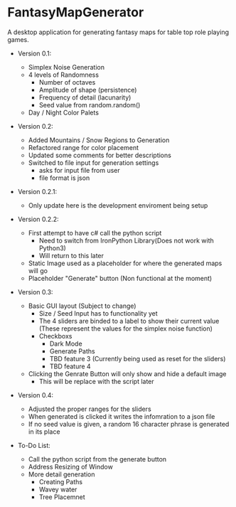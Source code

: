 # FantasyMapGenerator
A desktop application for generating fantasy maps for table top role playing games.

- Version 0.1:
    - Simplex Noise Generation
    - 4 levels of Randomness
        - Number of octaves
        - Amplitude of shape (persistence)
        - Frequency of detail (lacunarity)
        - Seed value from random.random()
    - Day / Night Color Palets

- Version 0.2:
    - Added Mountains / Snow Regions to Generation
    - Refactored range for color placement
    - Updated some comments for better descriptions
    - Switched to file input for generation settings
        - asks for input file from user
        - file format is json

- Version 0.2.1:
    - Only update here is the development enviroment being setup

- Version 0.2.2:
    - First attempt to have c# call the python script
        - Need to switch from IronPython Library(Does not work with Python3)
        - Will return to this later
    - Static Image used as a placeholder for where the generated maps will go
    - Placeholder "Generate" button (Non functional at the moment)

- Version 0.3:
    - Basic GUI layout (Subject to change)
        - Size / Seed Input has to functionality yet
        - The 4 sliders are binded to a label to show their current value (These represent the values for the simplex noise function)
        - Checkboxs
            - Dark Mode
            - Generate Paths
            - TBD feature 3 (Currently being used as reset for the sliders)
            - TBD feature 4
    - Clicking the Genrate Button will only show and hide a default image
        - This will be replace with the script later

- Version 0.4:
    - Adjusted the proper ranges for the sliders
    - When generated is clicked it writes the infomration to a json file
    - If no seed value is given, a random 16 character phrase is generated in its place

- To-Do List:
    - Call the python script from the generate button
    - Address Resizing of Window
    - More detail generation
        - Creating Paths
        - Wavey water
        - Tree Placemnet


